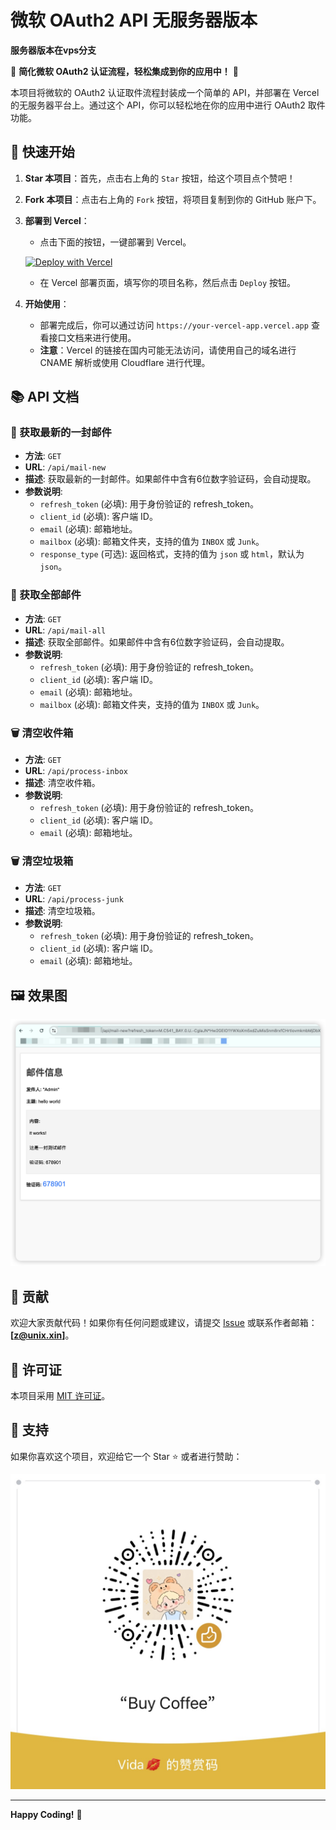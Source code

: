 # 微软 OAuth2 API 无服务器版本

**服务器版本在vps分支**

🌟 **简化微软 OAuth2 认证流程，轻松集成到你的应用中！** 🌟

本项目将微软的 OAuth2 认证取件流程封装成一个简单的 API，并部署在 Vercel 的无服务器平台上。通过这个 API，你可以轻松地在你的应用中进行 OAuth2 取件功能。

## 🚀 快速开始

1. **Star 本项目**：首先，点击右上角的 `Star` 按钮，给这个项目点个赞吧！

2. **Fork 本项目**：点击右上角的 `Fork` 按钮，将项目复制到你的 GitHub 账户下。

3. **部署到 Vercel**：
   - 点击下面的按钮，一键部署到 Vercel。

   [![Deploy with Vercel](https://vercel.com/button)](https://vercel.com/new/clone?repository-url=https://github.com/HChaoHui/msOauth2api)

   - 在 Vercel 部署页面，填写你的项目名称，然后点击 `Deploy` 按钮。

4. **开始使用**：
   - 部署完成后，你可以通过访问 `https://your-vercel-app.vercel.app` 查看接口文档来进行使用。
   - **注意**：Vercel 的链接在国内可能无法访问，请使用自己的域名进行 CNAME 解析或使用 Cloudflare 进行代理。

## 📚 API 文档

### 📧 获取最新的一封邮件

- **方法**: `GET`
- **URL**: `/api/mail-new`
- **描述**: 获取最新的一封邮件。如果邮件中含有6位数字验证码，会自动提取。
- **参数说明**:
  - `refresh_token` (必填): 用于身份验证的 refresh_token。
  - `client_id` (必填): 客户端 ID。
  - `email` (必填): 邮箱地址。
  - `mailbox` (必填): 邮箱文件夹，支持的值为 `INBOX` 或 `Junk`。
  - `response_type` (可选): 返回格式，支持的值为 `json` 或 `html`，默认为 `json`。

### 📨 获取全部邮件

- **方法**: `GET`
- **URL**: `/api/mail-all`
- **描述**: 获取全部邮件。如果邮件中含有6位数字验证码，会自动提取。
- **参数说明**:
  - `refresh_token` (必填): 用于身份验证的 refresh_token。
  - `client_id` (必填): 客户端 ID。
  - `email` (必填): 邮箱地址。
  - `mailbox` (必填): 邮箱文件夹，支持的值为 `INBOX` 或 `Junk`。

### 🗑️ 清空收件箱

- **方法**: `GET`
- **URL**: `/api/process-inbox`
- **描述**: 清空收件箱。
- **参数说明**:
  - `refresh_token` (必填): 用于身份验证的 refresh_token。
  - `client_id` (必填): 客户端 ID。
  - `email` (必填): 邮箱地址。

### 🗑️ 清空垃圾箱

- **方法**: `GET`
- **URL**: `/api/process-junk`
- **描述**: 清空垃圾箱。
- **参数说明**:
  - `refresh_token` (必填): 用于身份验证的 refresh_token。
  - `client_id` (必填): 客户端 ID。
  - `email` (必填): 邮箱地址。

## 🖼️ 效果图

![Demo](https://raw.githubusercontent.com/HChaoHui/msOauth2api/refs/heads/main/img/demo.png)

## 🤝 贡献

欢迎大家贡献代码！如果你有任何问题或建议，请提交 [Issue](https://github.com/HChaoHui/msOauth2api/issues) 或联系作者邮箱：**[z@unix.xin]**。

## 📜 许可证

本项目采用 [MIT 许可证](LICENSE)。

## 💖 支持

如果你喜欢这个项目，欢迎给它一个 Star ⭐️ 或者进行赞助：

![Buy](https://github.com/HChaoHui/msOauth2api/blob/main/img/Buy.JPG?raw=true)

---

**Happy Coding!** 🎉